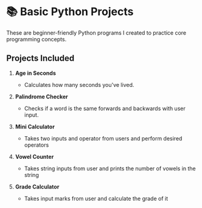 # 📚 Basic Python Projects

These are beginner-friendly Python programs I created to practice core programming concepts.

## Projects Included

1. **Age in Seconds**  
   - Calculates how many seconds you've lived.

2. **Palindrome Checker**  
   - Checks if a word is the same forwards and backwards with user input.

3. **Mini Calculator**   
   - Takes two inputs and operator from users and perform desired operators 

4. **Vowel Counter**
   - Takes string inputs from user and prints the number of vowels in the string   

5. **Grade Calculator**
   - Takes input marks from user and calculate the grade of it